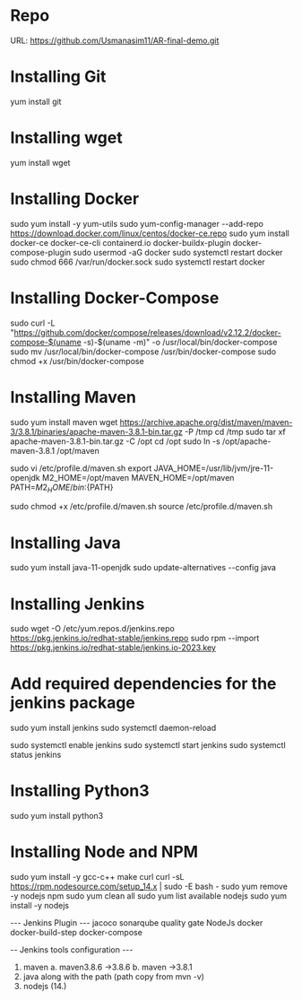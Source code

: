 # Repo 
URL: https://github.com/Usmanasim11/AR-final-demo.git

# Installing Git
yum install git

# Installing wget
yum install wget

# Installing Docker
sudo yum install -y yum-utils
sudo yum-config-manager --add-repo   https://download.docker.com/linux/centos/docker-ce.repo
sudo yum install docker-ce docker-ce-cli containerd.io docker-buildx-plugin docker-compose-plugin
sudo usermod -aG docker <username>
sudo systemctl restart docker
sudo chmod 666 /var/run/docker.sock
sudo systemctl restart docker

# Installing Docker-Compose
sudo curl -L "https://github.com/docker/compose/releases/download/v2.12.2/docker-compose-$(uname -s)-$(uname -m)" -o /usr/local/bin/docker-compose
sudo mv /usr/local/bin/docker-compose /usr/bin/docker-compose
sudo chmod +x /usr/bin/docker-compose

# Installing Maven
sudo yum install maven
wget https://archive.apache.org/dist/maven/maven-3/3.8.1/binaries/apache-maven-3.8.1-bin.tar.gz -P /tmp
cd /tmp
sudo tar xf apache-maven-3.8.1-bin.tar.gz -C /opt
cd /opt
sudo ln -s /opt/apache-maven-3.8.1 /opt/maven

sudo vi /etc/profile.d/maven.sh
export JAVA_HOME=/usr/lib/jvm/jre-11-openjdk
M2_HOME=/opt/maven
MAVEN_HOME=/opt/maven
PATH=${M2_HOME}/bin:${PATH}

sudo chmod +x /etc/profile.d/maven.sh
source /etc/profile.d/maven.sh

#  Installing Java
sudo yum install java-11-openjdk
sudo update-alternatives --config java

# Installing Jenkins
sudo wget -O /etc/yum.repos.d/jenkins.repo \
    https://pkg.jenkins.io/redhat-stable/jenkins.repo
sudo rpm --import https://pkg.jenkins.io/redhat-stable/jenkins.io-2023.key

# Add required dependencies for the jenkins package
sudo yum install jenkins
sudo systemctl daemon-reload

sudo systemctl enable jenkins
sudo systemctl start jenkins
sudo systemctl status jenkins

# Installing Python3
sudo yum install python3

# Installing Node and NPM
sudo yum install -y gcc-c++ make curl
curl -sL https://rpm.nodesource.com/setup_14.x | sudo -E bash -
sudo yum remove -y nodejs npm
sudo yum clean all
sudo yum list available nodejs
sudo yum install -y nodejs



--- Jenkins Plugin ---
jacoco
sonarqube
quality gate
NodeJs
docker
docker-build-step
docker-compose

-- Jenkins tools configuration ---
1. maven
a. maven3.8.6 ->3.8.6
b. maven ->3.8.1
2. java along with the path
(path copy from mvn -v)
3. nodejs (14.)




